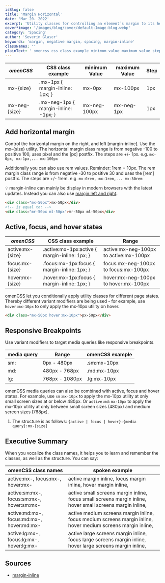 ```yaml
---
isBlog: false
title: 'Margin Horizontal'
date: 'Mar 20. 2022'
excerpt: 'Utility classes for controlling an element`s margin to its horizontal sides.'
cover*image: '/images/blog/cover/default-Image-blog.webp'
category: 'Spacing'
author: 'Severin Glaser'
keywords: 'margin, negative margin, spacing, margin-inline'
classNames: ''
plainText: ' omencss css class example minimum value maximum value step - - - mx- size mx-1px margin-inline: 1px; mx-0px mx-100px 1px mx-neg- size mx-neg-1px margin-inline: -1px; mx-neg-100px mx-neg-1px 1px add horizontal margin control the horizontal margin on the right and left margin-inline use the mx- size utility the horizontal margin class range is from negative -100 to positive 100 uses pixel and the px postfix the steps are + - 1px e g mx-0px mx-1px mx-100px additionally you can also use rem values reminder: 1rem = 10px the rem margin class range is from negative -30 to positive 30 and uses the rem postfix the steps are + - 1rem e g mx-0rem mx-1rem mx-30rem 💡 margin-inline can mainly be display in modern browsers with the latest updates instead you can also use margin left and right docs spacing-margin-side html div class=mx-50px mx-50px div ! is equal to: div class=mr-50px ml-50px mr-50px ml-50px div active focus and hover states omencss css class example range active:mx- size active :mx-1px:active margin-inline: 1px; active:mx-neg-100px to active:mx-100px focus:mx- size focus :mx-1px:focus margin-inline: 1px; focus:mx-neg-100px to focus:mx-100px hover:mx- size hover :mx-1px:focus margin-inline: 1px; hover:mx-neg-100px to hover:mx-100px omencss let you conditionally apply utility classes for different page states thereby different variant modifiers are being used - for example use hover:mx-10px to only apply the mx-10px utility on hover html div class=mx-50px hover:mx-10px px-50px div responsive breakpoints use variant modifiers to target media queries like responsive breakpoints media query range omencss example - - sm: 0px - 480px sm:mx-10px md: 480px - 768px md:mx-10px lg: 768px - 1080px lg:mx-10px omencss media queries can also be combined with active focus and hover states for example use sm:mx-10px to apply the mx-10px utility at only small screen sizes at or below 480px or active:md:mx-10px to apply the mx-10px utility at only between small screen sizes 480px and medium screen sizes 768px 1 the structure is as follows: active focus hover : media query :mx- size executive summary when you vocalize the class names it helps you to learn and remember the classes as well as the structure you can say: omenCSS class names spoken example - active:mx- focus:mx- hover:mx- active margin inline focus margin inline hover margin inline active:sm:mx- focus:sm:mx- hover:sm:mx- active small screens margin inline focus small screens margin inline hover small screens margin inline active:md:mx- focus:md:mx- hover:md:mx- active medium screens margin inline focus medium screens margin inline hover medium screens margin inline active:lg:mx- focus:lg:mx- hover:lg:mx- active large screens margin inline focus large screens margin inline hover large screens margin inline '
---
```


| _omenCSS_     | CSS class example                    | minimum Value | maximum Value | Step |
| ------------- | ------------------------------------ | ------------- | ------------- | ---- |
| mx-{size}     | .mx-1px { margin-inline: 1px; }      | mx-0px        | mx-100px      | 1px  |
| mx-neg-{size} | .mx-neg-1px { margin-inline: -1px; } | mx-neg-100px  | mx-neg-1px    | 1px  |

## Add horizontal margin

Control the horizontal margin on the right, and left [margin-inline]. Use the mx-{size} utility. The horizontal margin class range is from negative -100 to positive 100, uses pixel and the [px] postfix. The steps are +/- 1px. e.g. `mx-0px, mx-1px,... mx-100px`

Additionally you can also use rem values. Reminder: 1rem = 10px. The rem margin class range is from negative -30 to positive 30 and uses the [rem] postfix. The steps are +/- 1rem. e.g. `mx-0rem, mx-1rem,... mx-30rem`

💡 margin-inline can mainly be display in modern browsers with the latest updates. Instead you can also use [margin left and right](/docs/spacing-margin-side).

```html
<div class="mx-50px">mx-50px</div>
<!-- is equal to: -->
<div class="mr-50px ml-50px">mr-50px ml-50px</div>
```

## Active, focus, and hover states

| _omenCSS_        | CSS class example                              | Range                                  |
| ---------------- | ---------------------------------------------- | -------------------------------------- |
| active:mx-{size} | .active\:mx-1px:active { margin-inline: 1px; } | active:mx-neg-100px to active:mx-100px |
| focus:mx-{size}  | .focus\:mx-1px:focus { margin-inline: 1px; }   | focus:mx-neg-100px to focus:mx-100px   |
| hover:mx-{size}  | .hover\:mx-1px:focus { margin-inline: 1px; }   | hover:mx-neg-100px to hover:mx-100px   |

omenCSS let you conditionally apply utility classes for different page states. Thereby different variant modifiers are being used - for example, use `hover:mx-10px` to only apply the mx-10px utility on hover.

```html
<div class="mx-50px hover:mx-10px">px-50px</div>
```

## Responsive Breakpoints

Use variant modifiers to target media queries like responsive breakpoints.

| media query | Range          | omenCSS example |
| ----------- | -------------- | --------------- |
| sm:         | 0px - 480px    | .sm:mx-10px     |
| md:         | 480px - 768px  | .md:mx-10px     |
| lg:         | 768px - 1080px | .lg:mx-10px     |

omenCSS media queries can also be combined with active, focus and hover states. For example, use `sm:mx-10px` to apply the mx-10px utility at only small screen sizes at or below 480px. Or `active:md:mx-10px` to apply the mx-10px utility at only between small screen sizes (480px) and medium screen sizes (768px).

1. The structure is as follows: `{active | focus | hover}:{media query}:mx-{size}`

## Executive Summary

When you vocalize the class names, it helps you to learn and remember the classes, as well as the structure. You can say:

| omenCSS class names                       | spoken example                                                                                               |
| ----------------------------------------- | ------------------------------------------------------------------------------------------------------------ |
| active:mx-, focus:mx-, hover:mx-          | active margin inline, focus margin inline, hover margin inline,                                              |
| active:sm:mx-, focus:sm:mx-, hover:sm:mx- | active small screens margin inline, focus small screens margin inline, hover small screens margin inline,    |
| active:md:mx-, focus:md:mx-, hover:md:mx- | active medium screens margin inline, focus medium screens margin inline, hover medium screens margin inline, |
| active:lg:mx-, focus:lg:mx-, hover:lg:mx- | active large screens margin inline, focus large screens margin inline, hover large screens margin inline,    |

## Sources

- [margin-inline](https://developer.mozilla.org/en-US/docs/Web/CSS/margin-inline)
